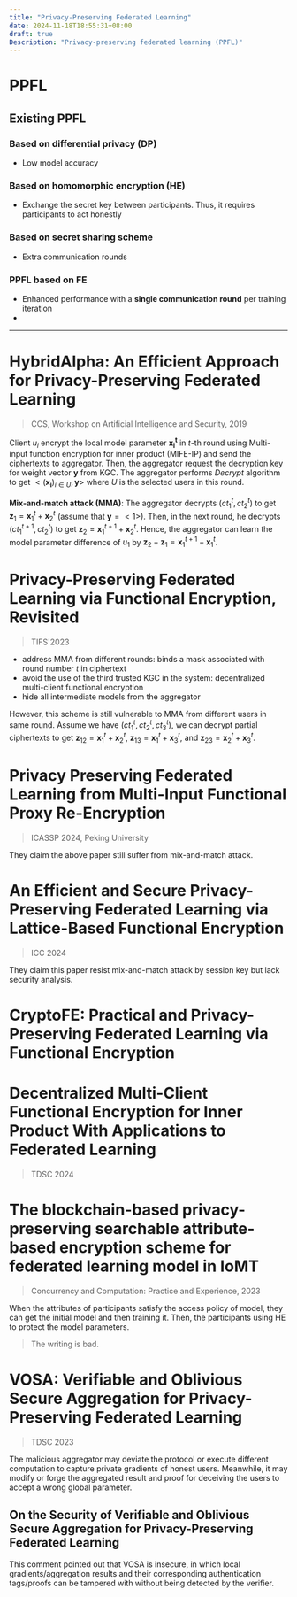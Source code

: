 ```yaml
---
title: "Privacy-Preserving Federated Learning"
date: 2024-11-18T18:55:31+08:00
draft: true
Description: "Privacy-preserving federated learning (PPFL)"
---
```


# PPFL
## Existing PPFL
### Based on differential privacy (DP)
- Low model accuracy
### Based on homomorphic encryption (HE)
- Exchange the secret key between participants. Thus, it requires participants to act honestly
### Based on secret sharing scheme
- Extra communication rounds
### PPFL based on FE
- Enhanced performance with a **single communication round** per training iteration
- 
<!-- | Paper | HS | OD | PP | PA | VDI | VAP | PV | SA | RE | KS |
| :--: | :--: | :--: | :--: | :--: | :--: | :--: | :--: | :--: | :--: | :--: | -->


---
# HybridAlpha: An Efficient Approach for Privacy-Preserving Federated Learning
> CCS, Workshop on Artificial Intelligence and Security, 2019
> 
Client $u_i$ encrypt the local model parameter $\mathbf{x_i^t}$ in $t$-th round using Multi-input function encryption for inner product (MIFE-IP) and send the ciphertexts to aggregator. Then, the aggregator request the decryption key for weight vector $\mathbf{y}$ from KGC. The aggregator performs $\mathit{Decrypt}$ algorithm to get $<(\mathbf{x_i})_{i\in U}, \mathbf{y}>$ where $U$ is the selected users in this round.

**Mix-and-match attack (MMA)**: The aggregator decrypts $(ct_1^{t}, ct_2^{t})$ to get $\mathbf{z}_1=\mathbf{x}_1^t+\mathbf{x}_2^t$ (assume that $\mathbf{y}=<1>$). Then, in the next round, he decrypts $(ct_1^{t+1}, ct_2^{t})$ to get $\mathbf{z}_2=\mathbf{x}_1^{t+1}+\mathbf{x}_2^t$. Hence, the aggregator can learn the model parameter difference of $u_1$ by $\mathbf{z}_2-\mathbf{z}_1=\mathbf{x}_1^{t+1}-\mathbf{x}_1^t$.

# Privacy-Preserving Federated Learning via Functional Encryption, Revisited
> TIFS'2023
- address MMA from different rounds: binds a mask associated with round number $t$ in ciphertext
- avoid the use of the third trusted KGC in the system: decentralized multi-client functional encryption
- hide all intermediate models from the aggregator

However, this scheme is still vulnerable to MMA from different users in same round. Assume we have $(ct_1^{t}, ct_2^{t}, ct_3^{t})$, we can decrypt partial ciphertexts to get $\mathbf{z}_{12}=\mathbf{x}_1^t + \mathbf{x}_2^t$, $\mathbf{z}_{13}=\mathbf{x}_1^t+\mathbf{x}_3^t$, and $\mathbf{z}_{23}=\mathbf{x}_2^t+\mathbf{x}_3^t$.

# Privacy Preserving Federated Learning from Multi-Input Functional Proxy Re-Encryption
> ICASSP 2024, Peking University

They claim the above paper still suffer from mix-and-match attack.

# An Efficient and Secure Privacy-Preserving Federated Learning via Lattice-Based Functional Encryption
> ICC 2024

They claim this paper resist mix-and-match attack by session key but lack security analysis.

# CryptoFE: Practical and Privacy-Preserving Federated Learning via Functional Encryption

# Decentralized Multi-Client Functional Encryption for Inner Product With Applications to Federated Learning
> TDSC 2024

# The blockchain-based privacy-preserving searchable attribute-based encryption scheme for federated learning model in IoMT
> Concurrency and Computation: Practice and Experience, 2023

When the attributes of participants satisfy the access policy of model, they can get the initial model and then training it. Then, the participants using HE to protect the model parameters.
> The writing is bad.

# VOSA: Verifiable and Oblivious Secure Aggregation for Privacy-Preserving Federated Learning
> TDSC 2023

The malicious aggregator may deviate the protocol or execute different computation to capture private gradients of honest users. Meanwhile, it may modify or forge the aggregated result and proof for deceiving the users to accept a wrong global parameter.

## On the Security of Verifiable and Oblivious Secure Aggregation for Privacy-Preserving Federated Learning
This comment pointed out that VOSA is insecure, in which local gradients/aggregation results and their corresponding authentication tags/proofs can be tampered with without being detected by the verifier. 

